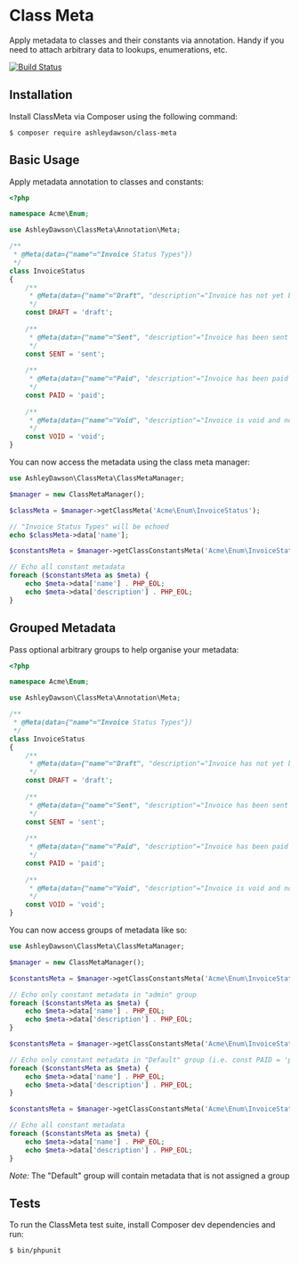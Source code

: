 Class Meta
==========

Apply metadata to classes and their constants via annotation. Handy if you need to attach arbitrary data to 
lookups, enumerations, etc.

[![Build Status](https://travis-ci.org/AshleyDawson/ClassMeta.svg?branch=master)](https://travis-ci.org/AshleyDawson/ClassMeta)

Installation
------------

Install ClassMeta via Composer using the following command:

```
$ composer require ashleydawson/class-meta
```

Basic Usage
-----------

Apply metadata annotation to classes and constants:

```php
<?php

namespace Acme\Enum;

use AshleyDawson\ClassMeta\Annotation\Meta;

/**
 * @Meta(data={"name"="Invoice Status Types"})
 */
class InvoiceStatus
{
    /**
     * @Meta(data={"name"="Draft", "description"="Invoice has not yet been sent to the customer"})
     */
    const DRAFT = 'draft';
    
    /**
     * @Meta(data={"name"="Sent", "description"="Invoice has been sent to the customer"})
     */
    const SENT = 'sent';
    
    /**
     * @Meta(data={"name"="Paid", "description"="Invoice has been paid by the customer"})
     */
    const PAID = 'paid';
    
    /**
     * @Meta(data={"name"="Void", "description"="Invoice is void and no longer billable"})
     */
    const VOID = 'void';
}
```

You can now access the metadata using the class meta manager:

```php
use AshleyDawson\ClassMeta\ClassMetaManager;

$manager = new ClassMetaManager();

$classMeta = $manager->getClassMeta('Acme\Enum\InvoiceStatus');

// "Invoice Status Types" will be echoed
echo $classMeta->data['name'];

$constantsMeta = $manager->getClassConstantsMeta('Acme\Enum\InvoiceStatus');

// Echo all constant metadata
foreach ($constantsMeta as $meta) {
    echo $meta->data['name'] . PHP_EOL;
    echo $meta->data['description'] . PHP_EOL;
}
```

Grouped Metadata
----------------

Pass optional arbitrary groups to help organise your metadata:

```php
<?php

namespace Acme\Enum;

use AshleyDawson\ClassMeta\Annotation\Meta;

/**
 * @Meta(data={"name"="Invoice Status Types"})
 */
class InvoiceStatus
{
    /**
     * @Meta(data={"name"="Draft", "description"="Invoice has not yet been sent to the customer"}, groups={"admin"})
     */
    const DRAFT = 'draft';
    
    /**
     * @Meta(data={"name"="Sent", "description"="Invoice has been sent to the customer"}, groups={"admin"})
     */
    const SENT = 'sent';
    
    /**
     * @Meta(data={"name"="Paid", "description"="Invoice has been paid by the customer"})
     */
    const PAID = 'paid';
    
    /**
     * @Meta(data={"name"="Void", "description"="Invoice is void and no longer billable"}, groups={"admin"})
     */
    const VOID = 'void';
}
```

You can now access groups of metadata like so:

```php
use AshleyDawson\ClassMeta\ClassMetaManager;

$manager = new ClassMetaManager();

$constantsMeta = $manager->getClassConstantsMeta('Acme\Enum\InvoiceStatus', ['admin']);

// Echo only constant metadata in "admin" group
foreach ($constantsMeta as $meta) {
    echo $meta->data['name'] . PHP_EOL;
    echo $meta->data['description'] . PHP_EOL;
}

$constantsMeta = $manager->getClassConstantsMeta('Acme\Enum\InvoiceStatus', ['Default']);

// Echo only constant metadata in "Default" group (i.e. const PAID = 'paid' metadata)
foreach ($constantsMeta as $meta) {
    echo $meta->data['name'] . PHP_EOL;
    echo $meta->data['description'] . PHP_EOL;
}

$constantsMeta = $manager->getClassConstantsMeta('Acme\Enum\InvoiceStatus', ['Default', 'admin']);

// Echo all constant metadata
foreach ($constantsMeta as $meta) {
    echo $meta->data['name'] . PHP_EOL;
    echo $meta->data['description'] . PHP_EOL;
}
```

*Note:* The "Default" group will contain metadata that is not assigned a group

Tests
-----

To run the ClassMeta test suite, install Composer dev dependencies and run:

```
$ bin/phpunit
```